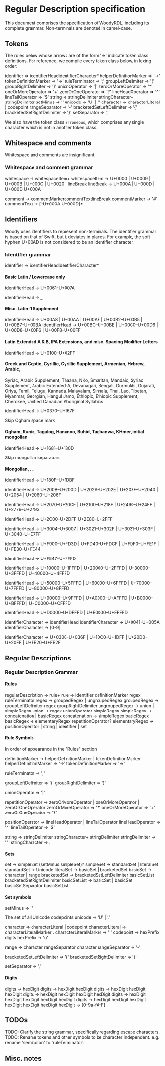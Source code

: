 # Regular Description specification

This document comprises the specification of WoodyRDL, including its complete
grammar. Non-terminals are denoted in camel-case.

## Tokens
The rules below whose arrows are of the form '=>' indicate token class definitions.
For reference, we compile every token class below, in lexing order:

identifier                  => identifierHead­identifierCharacter*
helperDefinitionMarker      => '->'
tokenDefinitionMarker       => '=>'
ruleTerminator              => ';'
groupLeftDelimiter          => '('
groupRightDelimiter         => ')'
unionOperator               => '|'
zeroOrMoreOperator          => '*'
oneOrMoreOperator           => '+'
zeroOrOneOperator           => '?'
lineHeadOperator            => '^'
lineTailOperator            => '$'
string                      => stringDelimiter stringCharacter+ stringDelimiter
setMinus                    => '\'
unicode                     => 'U' | '.'
character                   => characterLiteral | codepoint
rangeSeparator              => '-'
bracketedSetLeftDelimiter   => '{'
bracketedSetRightDelimiter  => '}'
setSeparator                => ','

We also have the token class `erroneous`, which comprises any single character
which is not in another token class.

## Whitespace and comments

Whitespace and comments are insignificant.

### Whitespace and comment grammar

whitespace     -> whitespaceItem+
whitespaceItem -> U+0000 | U+0009 | U+000B | U+000C | U+0020
                | lineBreak
lineBreak      -> U+000A | U+000D | U+000D U+000A

comment       -> commentMarker­commentText­lineBreak
commentMarker -> '#'
commentText   -> [^U+000A U+000D]*

## Identifiers

Woody uses identifiers to represent non-terminals. The identifier grammar is
based on that of Swift, but it deviates in places. For example, the soft hyphen
U+00AD is not considered to be an identifier character.

### Identifier grammar

identifier => identifierHead­identifierCharacter*

#### Basic Latin / Lowercase only
identifierHead -> U+0061-U+007A

identifierHead -> _­

#### Misc. Latin-1 Supplement

identifierHead -> U+00A8 | U+00AA | U+00AF | U+00B2–U+00B5 | U+00B7–U+00BA
identifierHead -> U+00BC–U+00BE | U+00C0–U+00D6 | U+00D8–U+00F6 | U+00F8–U+00FF

#### Latin Extended A & B, IPA Extensions, and misc. Spacing Modifier Letters

identifierHead -> U+0100–U+02FF

#### Greek and Coptic, Cyrillic, Cyrillic Supplement, Armenian, Hebrew, Arabic,
Syriac, Arabic Supplement, Thaana, NKo, Smaritan, Mandaic, Syriac Supplement,
Arabic Extended-A, Devanagari, Bengali, Gurmukhi, Gujarati, Oriya, Tamil,
Telugu, Kannada, Malayalam, Sinhala, Thai, Lao, Tibetan, Myanmar, Georgian,
Hangul Jamo, Ethiopic, Ethiopic Supplement, Cherokee, Unified Canadian
Aboriginal Syllabics

identifierHead -> U+0370–U+167F

Skip Ogham space mark

#### Ogham, Runic, Tagalog, Hanunoo, Buhid, Tagbanwa, KHmer, initial mongolian

identifierHead -> U+1681–U+180D

Skip mongolian separators

#### Mongolian, ...
identifierHead -> U+180F–U+1DBF

identifierHead -> U+200B–U+200D | U+202A–U+202E | U+203F–U+2040 | U+2054
                 | U+2060–U+206F

identifierHead -> U+2070–U+20CF | U+2100–U+218F | U+2460–U+24FF |  U+2776–U+2793

identifierHead -> U+2C00–U+2DFF  U+2E80–U+2FFF

identifierHead -> U+3004–U+3007 | U+3021–U+302F | U+3031–U+303F |  U+3040–U+D7FF

identifierHead -> U+F900–U+FD3D | U+FD40–U+FDCF | U+FDF0–U+FE1F |  U+FE30–U+FE44

identifierHead -> U+FE47–U+FFFD

identifierHead -> U+10000–U+1FFFD | U+20000–U+2FFFD | U+30000–U+3FFFD
                 | U+40000–U+4FFFD

identifierHead -> U+50000–U+5FFFD | U+60000–U+6FFFD | U+70000–U+7FFFD
                 | U+80000–U+8FFFD

identifierHead -> U+90000–U+9FFFD | U+A0000–U+AFFFD | U+B0000–U+BFFFD
                 | U+C0000–U+CFFFD

identifierHead -> U+D0000–U+DFFFD | U+E0000–U+EFFFD

identifierCharacter -> identifierHead
identifierCharacter -> U+0041-U+005A
identifierCharacter -> [0-9]

identifierCharacter -> U+0300–U+036F | U+1DC0–U+1DFF | U+20D0–U+20FF
                      | U+FE20–U+FE2F

## Regular Descriptions

### Regular Description Grammar

#### Rules

regularDescription  -> rule+
rule                -> identifier definitionMarker regex ruleTerminator
regex               -> groupedRegex | ungroupedRegex
groupedRegex        -> groupLeftDelimiter regex groupRightDelimiter
ungroupedRegex      -> union | simpleRegex
union               -> regex unionOperator simpleRegex
simpleRegex         -> concatenation | basicRegex
concatenation       -> simpleRegex basicRegex
basicRegex          -> elementaryRegex repetitionOperator?
elementaryRegex     -> positionOperator | string | identifier | set

#### Rule Symbols
In order of appearance in the "Rules" section

definitionMarker -> helperDefinitionMarker | tokenDefinitionMarker
    helperDefinitionMarker => '->'
    tokenDefinitionMarker  => '=>'

ruleTerminator => ';'

groupLeftDelimiter  => '('
groupRightDelimiter => ')'

unionOperator => '|'

repetitionOperator -> zeroOrMoreOperator | oneOrMoreOperator | zeroOrOneOperator
    zeroOrMoreOperator     => '*'
    oneOrMoreOperator     => '+'
    zeroOrOneOperator => '?'

positionOperator -> lineHeadOperator | lineTailOperator
    lineHeadOperator  => '^'
    lineTailOperator  => '$'

string => stringDelimiter stringCharacter+ stringDelimiter
    stringDelimiter -> '"'
    stringCharacter -> .

#### Sets

set          -> simpleSet (setMinus simpleSet)?
simpleSet    -> standardSet | literalSet
standardSet  -> Unicode
literalSet   -> basicSet | bracketedSet
basicSet     -> character | range
bracketedSet -> bracketedSetLeftDelimiter basicSetList bracketedSetRightDelimiter
basicSetList -> basicSet | basicSet basicSetSeparator basicSetList

#### Set symbols

setMinus => '\'

The set of all Unicode codepoints
unicode => 'U' | '.'

character => characterLiteral | codepoint
    characterLiteral -> characterLiteralMarker .
        characterLiteralMarker -> '''
    codepoint -> hexPrefix digits
    hexPrefix -> 'u'

range -> character rangeSeparator character
    rangeSeparator => '-'

bracketedSetLeftDelimiter => '{'
bracketedSetRightDelimiter => '}'

setSeparator => ','

#### Digits

digits   -> hexDigit
digits   -> hexDigit hexDigit
digits   -> hexDigit hexDigit hexDigit
digits   -> hexDigit hexDigit hexDigit hexDigit
digits   -> hexDigit hexDigit hexDigit hexDigit hexDigit
digits   -> hexDigit hexDigit hexDigit hexDigit hexDigit hexDigit
hexDigit -> [0-9a-fA-F]

## TODOs

TODO: Clarify the string grammar, specifically regarding escape characters.
TODO: Rename tokens and other symbols to be character independent. e.g. rename
'semicolon' to 'ruleTerminator'.

## Misc. notes
